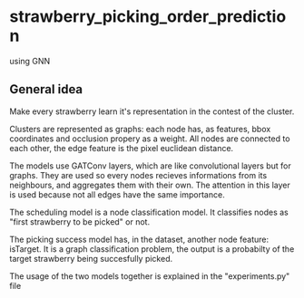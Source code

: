 # strawberry_picking_order_prediction
using GNN 

## General idea

Make every strawberry learn it's representation in the contest of the cluster.

Clusters are represented as graphs: each node has, as features, bbox coordinates and occlusion propery as a weight. All nodes are connected to each other, the edge feature is the pixel euclidean distance.

The models use GATConv layers, which are like convolutional layers but for graphs. They are used so every nodes recieves informations from its neighbours, and aggregates them with their own. The attention in this layer is used because not all edges have the same importance.

The scheduling model is a node classification model. It classifies nodes as "first strawberry to be picked" or not.

The picking success model has, in the dataset, another node feature: isTarget. It is a graph classification problem, the output is a probabilty of the target strawberry being succesfully picked.

The usage of the two models together is explained in the "experiments.py" file
